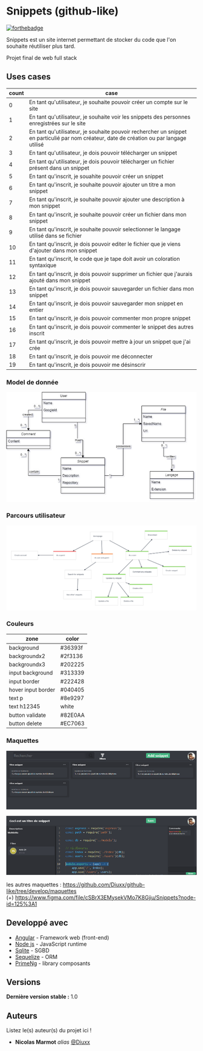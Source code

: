 # Snippets (github-like)

[![forthebadge](https://forthebadge.com/images/badges/winter-is-coming.svg)](https://forthebadge.com)

Snippets est un site internet permettant de stocker du code que l'on souhaite réutiliser plus tard.

Projet final de web full stack

## Uses cases

| count        | case      |
| ------|-----|
| 0  	| En tant qu'utilisateur, je souhaite pouvoir créer un compte sur le site 	|
| 1 	| En tant qu'utilisateur, je souhaite voir les snippets des personnes enregistrées sur le site 	|
| 2  	| En tant qu'utilisateur, je souhaite pouvoir rechercher un snippet en particulié par nom créateur, date de création ou par langage utilisé 	|
| 3 	| En tant qu'utilisateur, je dois pouvoir télécharger un snippet 	|
| 4  	| En tant qu'utilisateur, je dois pouvoir télécharger un fichier présent dans un snippet 	|
| 5  	| En tant qu'inscrit, je souahite pouvoir créer un snippet 	|
| 6  	| En tant qu'inscrit, je souhaite pouvoir ajouter un titre a mon snippet 	|
| 7  	| En tant qu'inscrit, je souhaite pouvoir ajouter une description à mon snippet 	|
| 8  	| En tant qu'inscrit, je souhaite pouvoir créer un fichier dans mon snippet 	|
| 9  	| En tant qu'inscrit, je souhaite pouvoir selectionner le langage utilisé dans se fichier 	|
| 10  	| En tant qu'inscrit, je dois pouvoir editer le fichier que je viens d'ajouter dans mon snippet 	|
| 11  	| En tant qu'inscrit, le code que je tape doit avoir un coloration syntaxique 	|
| 12  	| En tant qu'inscrit, je dois pouvoir supprimer un fichier que j'aurais ajouté dans mon snippet 	|
| 13  	| En tant qu'inscrit, je dois pouvoir sauvegarder un fichier dans mon snippet 	|
| 14 	| En tant qu'inscrit, je dois pouvoir sauvegarder mon snippet en entier 	|
| 15  	| En tant qu'inscrit, je dois pouvoir commenter mon propre snippet 	|
| 16  	| En tant qu'inscrit, je dois pouvoir commenter le snippet des autres inscrit 	|
| 17  	| En tant qu'inscrit, je dois pouvoir mettre à jour un snippet que j'ai crée 	|
| 18  	| En tant qu'inscrit, je dois pouvoir me déconnecter 	|
| 19  	| En tant qu'inscrit, je dois pouvoir me désinscrir 	|

### Model de donnée

![Snippets model de données](https://github.com/Diuxx/github-like/blob/develop/diagramme.jpg)

### Parcours utilisateur

![User journey](https://github.com/Diuxx/github-like/blob/develop/user-journey.png)

### Couleurs

| zone        | color      |
| ------|-----|
| background | #36393f
| backgroundx2 | #2f3136 |
| backgroundx3 | #202225 |
| input background | #313339 |
| input border | #222428 |
| hover input border | #040405 |
| text p | #8e9297 |
| text h12345 | white |
| button validate | #82E0AA |
| button delete | #EC7063 |

### Maquettes

![Home](https://github.com/Diuxx/github-like/blob/develop/maquettes/snippet-home-registered.png)  

![Edit](https://github.com/Diuxx/github-like/blob/develop/maquettes/see-snippets.png)  
    
les autres maquettes : https://github.com/Diuxx/github-like/tree/develop/maquettes   
(+) https://www.figma.com/file/cSBrX3EMysekVMo7K8Gjiu/Snippets?node-id=125%3A1  

## Developpé avec

* [Angular](https://angular.io/) - Framework web (front-end)
* [Node js](https://nodejs.org/en/) - JavaScript runtime
* [Sqlite](https://www.sqlite.org/) - SGBD
* [Sequelize](https://sequelize.org/) - ORM
* [PrimeNg](https://primefaces.org/) - library composants

## Versions
**Dernière version stable :** 1.0

## Auteurs
Listez le(s) auteur(s) du projet ici !
* **Nicolas Marmot** _alias_ [@Diuxx](https://github.com/Diuxx)
